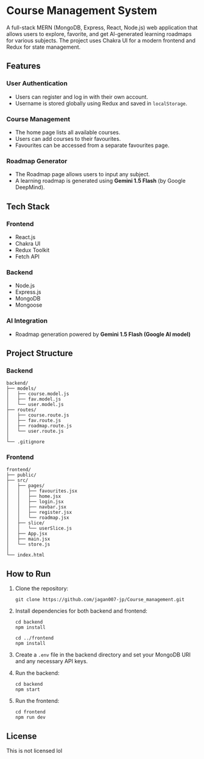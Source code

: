 # Course Management System

A full-stack MERN (MongoDB, Express, React, Node.js) web application that allows users to explore, favorite, and get AI-generated learning roadmaps for various subjects. The project uses Chakra UI for a modern frontend and Redux for state management.

## Features

### User Authentication
- Users can register and log in with their own account.
- Username is stored globally using Redux and saved in `localStorage`.

### Course Management
- The home page lists all available courses.
- Users can add courses to their favourites.
- Favourites can be accessed from a separate favourites page.

### Roadmap Generator
- The Roadmap page allows users to input any subject.
- A learning roadmap is generated using **Gemini 1.5 Flash** (by Google DeepMind).

## Tech Stack

### Frontend
- React.js
- Chakra UI
- Redux Toolkit
- Fetch API

### Backend
- Node.js
- Express.js
- MongoDB
- Mongoose

### AI Integration
- Roadmap generation powered by **Gemini 1.5 Flash (Google AI model)**

## Project Structure

### Backend
```
backend/
├── models/
│   ├── course.model.js
│   ├── fav.model.js
│   └── user.model.js
├── routes/
│   ├── course.route.js
│   ├── fav.route.js
│   ├── roadmap.route.js
│   └── user.route.js
│
└── .gitignore
```

### Frontend
```
frontend/
├── public/
├── src/
│   ├── pages/
│   │   ├── favourites.jsx
│   │   ├── home.jsx
│   │   ├── login.jsx
│   │   ├── navbar.jsx
│   │   ├── register.jsx
│   │   └── roadmap.jsx
│   ├── slice/
│   │   └── userSlice.js
│   ├── App.jsx
│   ├── main.jsx
│   └── store.js
│
└── index.html
```

## How to Run

1. Clone the repository:
   ```
   git clone https://github.com/jagan007-jp/Course_management.git
   ```

2. Install dependencies for both backend and frontend:
   ```
   cd backend
   npm install

   cd ../frontend
   npm install
   ```

3. Create a `.env` file in the backend directory and set your MongoDB URI and any necessary API keys.

4. Run the backend:
   ```
   cd backend
   npm start
   ```

5. Run the frontend:
   ```
   cd frontend
   npm run dev
   ```

## License
This is not licensed lol

